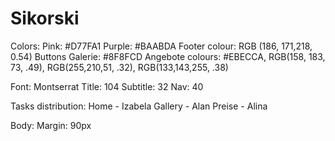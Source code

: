 # Sikorski


Colors:
Pink: #D77FA1
Purple: #BAABDA
Footer colour: RGB (186, 171,218, 0.54)
Buttons Galerie: #8F8FCD
Angebote colours: #EBECCA, RGB(158, 183, 73, .49), RGB(255,210,51, .32), RGB(133,143,255, .38)


Font: Montserrat
Title: 104
Subtitle: 32
Nav: 40 

Tasks distribution: 
Home - Izabela
Gallery - Alan
Preise - Alina


Body: 
Margin: 90px
